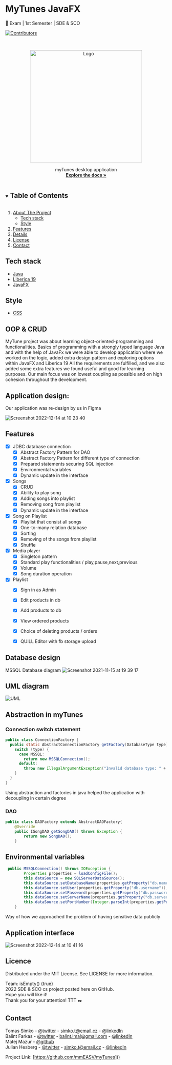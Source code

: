 
<!-- PROJECT SHIELDS -->
<!--
*** I'm using markdown "reference style" links for readability.
*** Reference links are enclosed in brackets [ ] instead of parentheses ( ).
*** See the bottom of this document for the declaration of the reference variables
*** for contributors-url, forks-url, etc. This is an optional, concise syntax you may use.
*** https://www.markdownguide.org/basic-syntax/#reference-style-links
-->
# MyTunes JavaFX
:school_satchel: Exam | 1st Semester | SDE & SCO  

[![Contributors][contributors-shield]][contributors-url]


<!-- PROJECT LOGO -->
<br />
<p align="center">
  <a href="https://user-images.githubusercontent.com/72190589/207565741-1867a0a5-7bd6-46c8-a985-6e0ac64e4cac.png">
    <img src="https://user-images.githubusercontent.com/72190589/207565741-1867a0a5-7bd6-46c8-a985-6e0ac64e4cac.png" alt="Logo" width="350">
  </a>
  <p align="center">
    myTunes desktop application
    <br />
    <a href="https://github.com/mmEASV/myTunes"><strong>Explore the docs »</strong></a>
    <br />
  </p>

<!-- TABLE OF CONTENTS -->
<details open="open">
  <summary><h2 style="display: inline-block">Table of Contents</h2></summary>
  <ol>
    <li>
      <a href="#">About The Project</a>
      <ul>
        <li><a href="#tech-stack">Tech stack</a></li>
        <li><a href="#style">Style</a></li>
      </ul>
    </li>
    <li><a href="#features">Features</a></li>
    <li><a href="#details">Details</a></li>
    <li><a href="#licence">License</a></li>
    <li><a href="#contact">Contact</a></li>
  </ol>
</details>


## Tech stack
* [Java](https://www.java.com/en/)
* [Liberica 19](https://bell-sw.com/libericajdk/)
* [JavaFX](https://www.java.com/en/)


## Style
* [CSS](https://developer.mozilla.org/en-US/docs/Web/CSS/Reference)


<!-- ABOUT THE PROJECT -->
## OOP & CRUD

MyTune project was about learning object-oriented-programming and functionalities.
Basics of programming with a strongly typed language Java and with the help of JavaFx we were able to develop application where we worked on the logic, added extra design pattern and exploring options within JavaFX and Liberica 19
All the requirements are fulfilled, and we also added some extra features we found useful and good for learning purposes.
Our main focus was on lowest coupling as possible and on high cohesion throughout the development.

## Application design:
Our application was re-design by us in Figma 

![Screenshot 2022-12-14 at 10 23 40](https://user-images.githubusercontent.com/72190589/207556989-5708457c-1a69-4c19-8a27-a0754b53f382.png)


## Features
- [x] JDBC database connection
    - [x] Abstract Factory Pattern for DAO
    - [x] Abstract Factory Pattern for different type of connection 
    - [x] Prepared statements securing SQL injection
    - [x] Environmental variables 
    - [x] Dynamic update in the interface
- [x] Songs
    - [x] CRUD
    - [x] Ability to play song 
    - [x] Adding songs into playlist 
    - [x] Removing song from playlist 
    - [x] Dynamic update in the interface
- [x] Song on Playlist
    - [x] Playlist that consist all songs
    - [x] One-to-many relation database 
    - [x] Sorting 
    - [x] Removing of the songs from playlist 
    - [x] Shuffle
- [x] Media player 
    - [x] Singleton pattern 
    - [x] Standard play functionalities / play,pause,next,previous
    - [x] Volume
    - [x] Song duration operation
- [x] Playlist
    - [x] Sign in as Admin
    - [x] Edit products in db
    - [x] Add products to db
    - [x] View ordered products
    - [x] Choice of deleting products / orders
    - [x] QUILL Editor with fb storage upload


  
## Database design

MSSQL Database diagram
![Screenshot 2021-11-15 at 19 39 17](https://user-images.githubusercontent.com/72190589/207555267-3bf24d97-e49f-4f47-bb65-1bab7eb257ea.png)

## UML diagram

![UML](https://user-images.githubusercontent.com/72190589/207556029-147be047-55bd-4140-9b0b-8ac60b41ad57.png)


## Abstraction in myTunes 

### Connection switch statement 

```java
public class ConnectionFactory {
  public static AbstractConnectionFactory getFactory(DatabaseType type) {
    switch (type) {
      case MSSQL:
        return new MSSQLConnection();
      default:
        throw new IllegalArgumentException("Invalid database type: " + type);
    }
  }
}
```

Using abstraction and factories in java helped the application with decoupling in certain degree

### DAO
``` java
public class DAOFactory extends AbstractDAOFactory{
    @Override
    public ISongDAO getSongDAO() throws Exception {
        return new SongDAO();
    }
```

## Environmental variables 

``` java 
 public MSSQLConnection() throws IOException {
        Properties properties = loadConfigFile();
        this.dataSource = new SQLServerDataSource();
        this.dataSource.setDatabaseName(properties.getProperty("db.name"));
        this.dataSource.setUser(properties.getProperty("db.username"));
        this.dataSource.setPassword(properties.getProperty("db.password"));
        this.dataSource.setServerName(properties.getProperty("db.server"));
        this.dataSource.setPortNumber(Integer.parseInt(properties.getProperty("db.port")));
    }
```

Way of how we approached the problem of having sensitive data publicly 

## Application interface 

![Screenshot 2022-12-14 at 10 41 16](https://user-images.githubusercontent.com/72190589/207567000-e4513d5f-8ae8-4210-abba-df79ff2581b9.png)

## Licence

Distributed under the MIT License. See LICENSE for more information.

Team: isEmpty() {true} <br>
2022 SDE & SCO cs project posted here on GitHub. <br>
Hope you will like it! <br>
Thank you for your attention!
TTT :black_nib:
## Contact

Tomas Simko - [@twitter](https://twitter.com/TomasSimko_) - simko.t@email.cz - [@linkedIn](https://www.linkedin.com/in/tomas-simko/)  
Balint Farkas - [@twitter](https://twitter.com/) - balint.imal@gmail.com - [@linkedIn](https://www.linkedin.com/in/b%C3%A1lint-farkas-38b170252/)  
Matej Mazur - [@github](https://github.com/MatejMa2ur)  
Julian Hesberg - [@twitter](https://twitter.com/TomasSimko_) - simko.t@email.cz - [@linkedIn](https://www.linkedin.com/in/tomas-simko/)  

Project Link: [https://github.com/mmEASV/myTunes]()



<!-- MARKDOWN LINKS & IMAGES -->
<!-- https://www.markdownguide.org/basic-syntax/#reference-style-links -->
[contributors-shield]: https://img.shields.io/github/contributors/mmEASV/myTunes.svg?style=for-the-badge
[contributors-url]: https://github.com/mmEASV/myTunes/graphs/contributors

